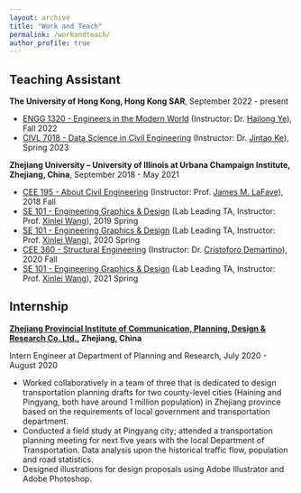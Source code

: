```yaml
---
layout: archive
title: "Work and Teach"
permalink: /workandteach/
author_profile: true
---
```


## Teaching Assistant
**The University of Hong Kong, Hong Kong SAR**, September 2022 - present
- [ENGG 1320 - Engineers in the Modern  World](https://innoacademy.engg.hku.hk/innoshow1/2019show1-engg1320/) (Instructor: Dr. [Hailong Ye](https://www.civil.hku.hk/pp-yeh.html)), Fall 2022
- [CIVL 7018 - Data Science in Civil Engineering](https://www.civil.hku.hk/civil_intranet/msc_course_descr.html) (Instructor: Dr. [Jintao Ke](https://www.civil.hku.hk/pp-kejt.html)), Spring 2023

**Zhejiang University – University of Illinois at Urbana Champaign Institute, Zhejiang, China**, September 2018 - May 2021
- [CEE 195 - About Civil Engineering](https://cee.illinois.edu/academics/courses/CEE195-120208) (Instructor: Prof. [James M. LaFave](https://cee.illinois.edu/directory/profile/jlafave)), 2018 Fall<br>
- [SE 101 - Engineering Graphics & Design](https://ise.illinois.edu/academics/courses/se101) (Lab Leading TA, Instructor: Prof. [Xinlei Wang](https://abe.illinois.edu/directory/xwang2)), 2019 Spring<br>
- [SE 101 - Engineering Graphics & Design](https://ise.illinois.edu/academics/courses/se101) (Lab Leading TA, Instructor: Prof. [Xinlei Wang](https://abe.illinois.edu/directory/xwang2)), 2020 Spring<br>
- [CEE 360 - Structural Engineering](https://cee.illinois.edu/academics/courses/CEE360-120208) (Instructor: Dr. [Cristoforo Demartino](https://person.zju.edu.cn/en/cristoforodemartino)), 2020 Fall<br>
- [SE 101 - Engineering Graphics & Design](https://ise.illinois.edu/academics/courses/se101) (Lab Leading TA, Instructor: Prof. [Xinlei Wang](https://abe.illinois.edu/directory/xwang2)), 2021 Spring

## Internship
**[Zhejiang Provincial Institute of Communication, Planning, Design & Research Co. Ltd.](http://www.zjic.com/), Zhejiang, China**

Intern Engineer at Department of Planning and Research, July 2020 - August 2020

- Worked collaboratively in a team of three that is dedicated to design transportation planning drafts for two county-level cities (Haining and Pingyang, both have around 1 million population) in Zhejiang province based on the requirements of local government and transportation department.<br>
- Conducted a field study at Pingyang city; attended a transportation planning meeting for next five years with the local Department of Transportation. Data analysis upon the historical traffic flow, population and road statistics.<br>
- Designed illustrations for design proposals using Adobe Illustrator and Adobe Photoshop.<br>
